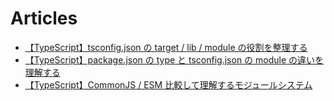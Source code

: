 # Articles
- [【TypeScript】tsconfig.json の target / lib / module の役割を整理する](https://qiita.com/Yasushi-Mo/items/b52bbd7d703a424f1357)
- [【TypeScript】package.json の type と tsconfig.json の module の違いを理解する](https://qiita.com/Yasushi-Mo/items/d9c9e22b4258ce090872)
- [【TypeScript】CommonJS / ESM 比較して理解するモジュールシステム](https://qiita.com/Yasushi-Mo/items/016d3d621977be00133c)
